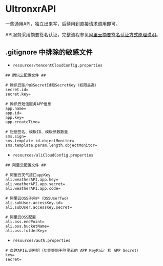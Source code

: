 # UltronxrAPI

一些通用API，独立出来写，后续用到直接请求调用即可。

API服务采用摘要签名认证，完整流程参见[阿里云摘要签名认证方式原理说明](https://help.aliyun.com/document_detail/29475.htm)。

## .gitignore 中排除的敏感文件

+ `resources/tencentCloudConfig.properties`

```properties
## 腾讯云配置文件 ##

# 腾讯云账户的SecretId和SecretKey（权限最高）
secret.id=
secret.key=

# 腾讯云短信服务APP信息
app.name=
app.id=
app.key=
app.createTime=

# 短信签名、模板ID、模板参数数量
sms.sign=
sms.template.id.objectMonitor=
sms.template.param.length.objectMonitor=
```

+ `resources/aliCloudConfig.properties`

```properties
## 阿里云配置文件 ##

# 阿里云天气接口appKey
ali.weatherAPI.app.key=
ali.weatherAPI.app.secret=
ali.weatherAPI.app.code=

# 阿里云OSS子用户（OSSUserTwo）
ali.subUser.accessKey.id=
ali.subUser.accessKey.secret=

# 阿里云OSS配置
ali.oss.endPoint=
ali.oss.bucketName=
ali.oss.folderKey=
```

+ `resources/auth.properties`

```properties
# 自建API认证密钥（功能等同于阿里云的 APP KeyPair 和 APP Secret）
key=
secret=
```

